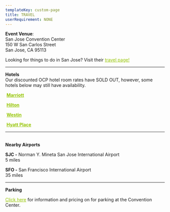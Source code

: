 ```yaml
---
templateKey: custom-page
title: TRAVEL
userRequirement: NONE
---
```

**Event Venue**: \
San Jose Convention Center\
150 W San Carlos Street\
San Jose, CA 95113

Looking for things to do in San Jose? Visit their <a href="https://www.sanjose.org/things-to-do" target ="_blank" style="color:#94C400">travel page!</a>

- - -

**Hotels**\
Our discounted OCP hotel room rates have SOLD OUT, however, some hotels below may still have availability. 

 <a href="https://www.marriott.com/en-us/hotels/sjcsj-san-jose-marriott/overview/?scid=f2ae0541-1279-4f24-b197-a979c79310b0" target ="_blank" style="color:#94c400">**Marriott**</a>

 <a href="https://www.hilton.com/en/hotels/sjcshhf-hilton-san-jose/?SEO_id=GMB-AMER-HH-SJCSHHF&y_source=1_MTIyMDg2MC03MTUtbG9jYXRpb24ud2Vic2l0ZQ=" target ="_blank" style="color:#94c400">**Hilton**</a>



 <a href="https://www.marriott.com/en-us/hotels/sjcwi-the-westin-san-jose/overview/?scid=f2ae0541-1279-4f24-b197-a979c79310b0" target ="_blank" style="color:#94c400">**Westin</a>**

 <a href="https://www.hyatt.com/en-US/hotel/california/hyatt-place-san-jose-downtown/sjczj" target ="_blank" style="color:#94c400">**Hyatt Place</a>**

- - -

\
**Nearby Airports**

**SJC -** Norman Y. Mineta San Jose International Airport\
5 miles

**SFO -** San Francisco International Airport \
35 miles



- - -

**Parking**

<a href="https://www.sanjose.org/pdf/convention-center-parking"  target="_blank" style="color:#94c400">Click here</a> for information and pricing on for parking at the Convention Center.